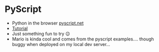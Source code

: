 # PyScript
- Python in the browser [pyscript.net](https://www.pyscript.net)
- [Tutorial](https://betterprogramming.pub/pyscript-run-python-with-html-e77f1786a062) 
- Just something fun to try 😉
- Mario is kinda cool and comes from the pyscript examples.... though buggy when deployed on my local dev server...